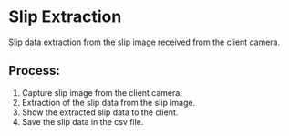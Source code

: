 # Slip Extraction
Slip data extraction from the slip image received from the client camera.
  
## Process:
1. Capture slip image from the client camera.
2. Extraction of the slip data from the slip image.
3. Show the extracted slip data to the client.
4. Save the slip data in the csv file.

